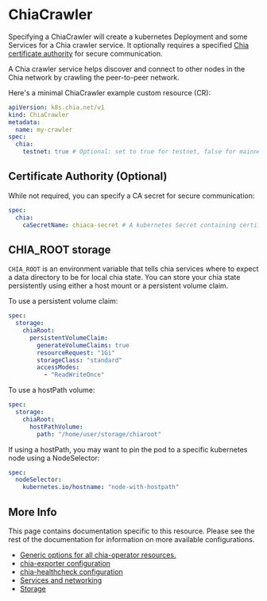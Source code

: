 # ChiaCrawler

Specifying a ChiaCrawler will create a kubernetes Deployment and some Services for a Chia crawler service. It optionally requires a specified [Chia certificate authority](chiaca.md) for secure communication.

A Chia crawler service helps discover and connect to other nodes in the Chia network by crawling the peer-to-peer network.

Here's a minimal ChiaCrawler example custom resource (CR):

```yaml
apiVersion: k8s.chia.net/v1
kind: ChiaCrawler
metadata:
  name: my-crawler
spec:
  chia:
    testnet: true # Optional: set to true for testnet, false for mainnet
```

## Certificate Authority (Optional)

While not required, you can specify a CA secret for secure communication:

```yaml
spec:
  chia:
    caSecretName: chiaca-secret # A kubernetes Secret containing certificate authority files
```

## CHIA_ROOT storage

`CHIA_ROOT` is an environment variable that tells chia services where to expect a data directory to be for local chia state. You can store your chia state persistently using either a host mount or a persistent volume claim.

To use a persistent volume claim:

```yaml
spec:
  storage:
    chiaRoot:
      persistentVolumeClaim:
        generateVolumeClaims: true
        resourceRequest: "1Gi"
        storageClass: "standard"
        accessModes:
          - "ReadWriteOnce"
```

To use a hostPath volume:

```yaml
spec:
  storage:
    chiaRoot:
      hostPathVolume:
        path: "/home/user/storage/chiaroot"
```

If using a hostPath, you may want to pin the pod to a specific kubernetes node using a NodeSelector:

```yaml
spec:
  nodeSelector:
    kubernetes.io/hostname: "node-with-hostpath"
```

## More Info

This page contains documentation specific to this resource. Please see the rest of the documentation for information on more available configurations.

* [Generic options for all chia-operator resources.](all.md)
* [chia-exporter configuration](chia-exporter.md)
* [chia-healthcheck configuration](chia-healthcheck.md)
* [Services and networking](services-networking.md)
* [Storage](storage.md)
